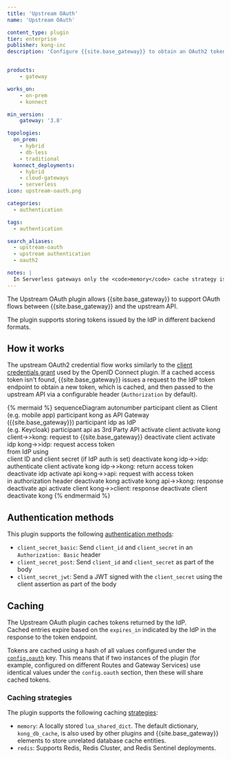 ```yaml
---
title: 'Upstream OAuth'
name: 'Upstream OAuth'

content_type: plugin
tier: enterprise
publisher: kong-inc
description: 'Configure {{site.base_gateway}} to obtain an OAuth2 token to consume an upstream API'


products:
    - gateway

works_on:
    - on-prem
    - konnect

min_version:
    gateway: '3.8'

topologies:
  on_prem:
    - hybrid
    - db-less
    - traditional
  konnect_deployments:
    - hybrid
    - cloud-gateways
    - serverless
icon: upstream-oauth.png

categories:
  - authentication

tags:
  - authentication

search_aliases:
  - upstream-oauth
  - upstream authentication
  - oauth2

notes: |
  In Serverless gateways only the <code>memory</code> cache strategy is supported.
---
```


The Upstream OAuth plugin allows {{site.base_gateway}} to support OAuth flows between {{site.base_gateway}} and the upstream API.

The plugin supports storing tokens issued by the IdP in different backend formats.

## How it works

The upstream OAuth2 credential flow works similarly to the [client credentials grant](/plugins/openid-connect/examples/client-credentials/) used by the OpenID Connect plugin. If a cached access token isn't found, {{site.base_gateway}} issues a request to the IdP token endpoint to obtain a new token, which is cached, and then passed to the upstream API via a configurable header (`Authorization` by default).

<!--vale off-->

{% mermaid %}
sequenceDiagram
    autonumber
    participant client as Client <br>(e.g. mobile app)
    participant kong as API Gateway <br>({{site.base_gateway}})
    participant idp as IdP <br>(e.g. Keycloak)
    participant api as 3rd Party API
    activate client
    activate kong
    client->>kong: request to {{site.base_gateway}}
    deactivate client
    activate idp
    kong->>idp: request access token <br>from IdP using <br>client ID and client secret (if IdP auth is set)
    deactivate kong
    idp->>idp: authenticate client
    activate kong
    idp->>kong: return access token
    deactivate idp
    activate api
    kong->>api: request with access token <br>in authorization header
    deactivate kong
    activate kong
    api->>kong: response
    deactivate api
    activate client
    kong->>client: response
    deactivate client
    deactivate kong
{% endmermaid %}

<!--vale on-->


## Authentication methods

This plugin supports the following [authentication methods](/plugins/upstream-oauth/reference/#schema--config-client-auth-method):

* `client_secret_basic`: Send `client_id` and `client_secret` in an `Authorization: Basic` header
* `client_secret_post`: Send `client_id` and `client_secret` as part of the body
* `client_secret_jwt`: Send a JWT signed with the `client_secret` using the client assertion as part of the body

## Caching

The Upstream OAuth plugin caches tokens returned by the IdP.  
Cached entries expire based on the `expires_in` indicated by the IdP in the response to the token endpoint.

Tokens are cached using a hash of all values configured under the [`config.oauth`](/plugins/upstream-oauth/reference/#schema--config-oauth) key.
This means that if two instances of the plugin (for example, configured on different Routes and Gateway Services) use identical values under the `config.oauth` section,
then these will share cached tokens.

### Caching strategies

The plugin supports the following caching [strategies](/plugins/upstream-oauth/reference/#schema--config-cache-strategy):

* `memory`: A locally stored `lua_shared_dict`. The default dictionary, `kong_db_cache`, is also used by other plugins and {{site.base_gateway}} elements to store unrelated database cache entities.
* `redis`: Supports Redis, Redis Cluster, and Redis Sentinel deployments.
